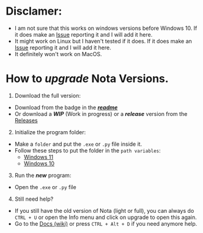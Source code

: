 # Disclamer:
- I am not sure that this works on windows versions before Windows 10. If it does make an [Issue](https://github.com/james-beans/Nota/issues) reporting it and I will add it here.
- It might work on Linux but I haven't tested if it does. If it does make an [Issue](https://github.com/james-beans/Nota/issues) reporting it and I will add it here.
- It definitely won't work on MacOS.

# How to ***upgrade*** Nota Versions. 
1. Download the full version:
  - Download from the badge in the ***[readme](https://github.com/james-beans/Nota/blob/main/README.md)***
  - Or download a ***WIP*** (Work in progress) or a ***release*** version from the [Releases](https://github.com/james-beans/Nota/releases)

2. Initialize the program folder:
  - Make a `folder` and put the `.exe` or `.py` file inside it.
  - Follow these steps to put the folder in the `path variables`:
    - [Windows 11](https://www.c-sharpcorner.com/article/how-to-addedit-path-environment-variable-in-windows-11/)
    - [Windows 10](https://stackoverflow.com/questions/44272416/how-to-add-a-folder-to-path-environment-variable-in-windows-10-with-screensho)

3. Run the ***new*** program:
  - Open the `.exe` or `.py` file

4. Still need help?
- If you still have the old version of Nota (light or full), you can always do  `CTRL + U` or open the Info menu and click on upgrade to open this again.
- Go to the [Docs (wiki)](https://github.com/james-beans/Nota/wiki) or press `CTRL + Alt + D` if you need anymore help. 
